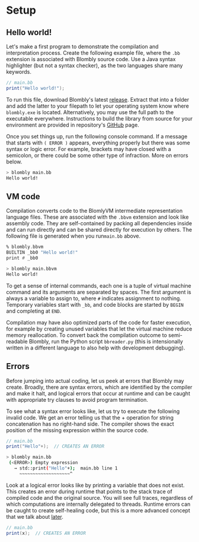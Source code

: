 # Setup

## Hello world!

Let's make a first program to demonstrate the compilation and interpretation process. Create the following example file, where the `.bb` extension is associated with Blombly source code. 
Use a Java syntax highlighter (but not a syntax checker), as the two languages share many keywords.


```java
// main.bb
print("Hello world!");
```

To run this file, download Blombly's latest [release](https://github.com/maniospas/Blombly/releases/latest). Extract that into a folder
and add the latter to your filepath to let your operating system know where `blombly.exe` is located. Alternatively, you may
use the full path to the executable everywhere. Instructions to build the library from source for your environment are provided in repository's
[GitHub](https://github.com/maniospas/Blombly) page.


Once you set things up, run the following console command. 
If a message that starts with `( ERROR )` appears, everything properly but there was some syntax or logic error.
For example, brackets may have closed with a semicolon, or there could be some other type of infraction. More on errors below.

```bash
> blombly main.bb
Hello world!
```



## VM code

Compilation converts code to the BlomlyVM intermediate representation language files. 
These are associated with the `.bbvm` extension and look like assembly code. 
They are self-contained by packing all dependencies inside and can run directly and
can be shared directly for execution by others.
The following file is generated when you run`main.bb` above.

```asm
% blombly.bbvm
BUILTIN _bb0 "Hello world!"
print # _bb0
```

```bash
> blombly main.bbvm
Hello world!
```

 To get a sense of internal commands, each one is a tuple of virtual machine command and its arguments
 are separated by spaces. The first argument is always a variable to assign to, where `#` indicates
 assignment to nothing. Temporary variables start with `_bb`, 
 and code blocks are started by `BEGIN` and completing at `END`.

 Compilation may have also optimized parts of the code for faster execution,
 for example by creating unused variables that let the virtual machine reduce memory reallocation.
 To convert back the compilation outcome to semi-readable Blombly,
 run the Python script `bbreader.py` (this is intensionally written in a different language
 to also help with development debugging).


## Errors

Before jumping into actual coding, let us peek at errors that Blombly may create. Broadly, there are syntax errors, which are identified by the compiler and make it halt, and logical errors 
that occur at runtime and can be caught with appropriate try clauses to avoid program termination. 

To see what a syntax error looks like, let us try to execute the following invalid code.
We get an error telling us that the + operation for string concatenation has no right-hand side. The compiler shows the exact position of the missing expression within the source code.

```java
// main.bb
print("Hello"+);  // CREATES AN ERROR
```

```bash
> blombly main.bb
 (<ERROR>) Empty expression
   → std::print("Hello"+);  main.bb line 1
     ~~~~~~~~~~~~~~~~~~~^
```

Look at a logical error looks like by printing a variable that does not exist.
This creates an error during runtime that points to the stack trace of compiled code and the original source. 
You will see full traces, regardless of which computations are internally delegated to threads.
Runtime errors can be caught to create self-healing code,
but this is a more advanced concept that we talk about [later](success-fail.md).


```java
// main.bb
print(x);  // CREATES AN ERROR
```
